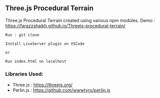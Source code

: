 ## Three.js Procedural Terrain

Three.js Procedural Terrain created using various npm modules.
Demo : https://farazzshaikh.github.io/Threejs-procedural-terrain/

```
Run : git clone 
```
```
Install LiveServer plugin on VSCode
```
```
or
```
```
Run index.html on localhost
```
### Libraries Used:
 - Three.js   : https://threejs.org/
 - Perlin.js  : https://github.com/wwwtyro/perlin.js
